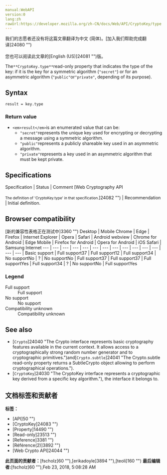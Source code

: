 ```yaml
---
manual:WebAPI
version:0
lang:zh
rawUrl:https://developer.mozilla.org/zh-CN/docs/Web/API/CryptoKey/type
---
```




<bdi>我们的志愿者还没有将这篇文章翻译为<bdi>中文 (简体)</bdi>。[加入我们帮助完成翻译]24080 "")<br></br>您也可以阅读此文章的[English (US)]24081 "")版。</bdi>






The`**CryptoKey.type**`read-only property that indicates the type of the key: if it is the key for a symmetric algorithm (`"secret"`) or for an asymmetric algorithm (`"public"`or`"private"`, depending of its purpose).


## Syntax<a name="Syntax"></a>

```
result = key.type

```

### Return value<a name="Return_value"></a>

* `<em>result</em>`is an enumerated value that can be:
	* `"secret"`represents the unique key used for encrypting or decrypting a message using a symmetric algorithm.
	* `"public"`represents a publicly shareable key used in an asymmetric algorithm.
	* `"private"`represents a key used in an asymmetric algorithm that must be kept private.

## Specifications<a name="Specifications"></a>
Specification | Status | Comment 
[Web Cryptography API<br></br><small>The definition of &#39;CryptoKey.type&#39; in that specification.</small>]24082 "") | Recommendation | Initial definition. 


## Browser compatibility<a name="Browser_compatibility"></a>
[新的兼容性表格正在测试中<i></i>]3360 "")
<abbr>Desktop<i></i></abbr> | <abbr>Mobile<i></i></abbr> 
<abbr>Chrome<i></i></abbr> | <abbr>Edge<i></i></abbr> | <abbr>Firefox<i></i></abbr> | <abbr>Internet Explorer<i></i></abbr> | <abbr>Opera<i></i></abbr> | <abbr>Safari<i></i></abbr> | <abbr>Android webview<i></i></abbr> | <abbr>Chrome for Android<i></i></abbr> | <abbr>Edge Mobile<i></i></abbr> | <abbr>Firefox for Android<i></i></abbr> | <abbr>Opera for Android<i></i></abbr> | <abbr>iOS Safari<i></i></abbr> | <abbr>Samsung Internet<i></i></abbr> 
 ---  |  ---  |  ---  |  ---  |  ---  |  ---  |  ---  |  ---  |  ---  |  ---  |  ---  |  ---  |  ---  |  ---  | 
Basic support | <abbr>Full support</abbr>37 | <abbr>Full support</abbr>12 | <abbr>Full support</abbr>34 | <abbr>No support</abbr>No | <abbr>?</abbr> | <abbr>No support</abbr>No | <abbr>Full support</abbr>37 | <abbr>Full support</abbr>37 | <abbr>Full support</abbr>Yes | <abbr>Full support</abbr>34 | <abbr>?</abbr> | <abbr>No support</abbr>No | <abbr>Full support</abbr>Yes 


### Legend<a name="Legend"></a>
<dl><dt id=''><abbr>Full support</abbr></dt><dd>Full support</dd><dt id=''><abbr>No support</abbr></dt><dd>No support</dd><dt id=''><abbr>Compatibility unknown</abbr></dt><dd>Compatibility unknown</dd></dl>

## See also<a name="See_also"></a>

* [`Crypto`]24040 "The Crypto interface represents basic cryptography features available in the current context. It allows access to a cryptographically strong random number generator and to cryptographic primitives.")and[`Crypto.subtle`]24041 "The Crypto.subtle read-only property returns a SubtleCrypto object allowing to perform cryptographical operations.").
* [`CryptoKey`]24030 "The CryptoKey interface represents a cryptographic key derived from a specific key algorithm."), the interface it belongs to.



## 文档标签和贡献者
**标签：**
* [API]50 "")
* [CryptoKey]24083 "")
* [Property]14490 "")
* [Read-only]23513 "")
* [Reference]3381 "")
* [Référence(2)]3892 "")
* [Web Crypto API]24044 "")

**此页面的贡献者：**[fscholz]60 ""),[erikadoyle]3894 ""),[teoli]160 "")
**最后编辑者:**[fscholz]60 ""),<time>Feb 23, 2018, 5:08:28 AM</time>


